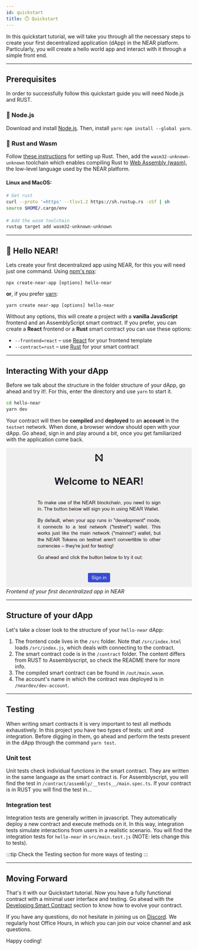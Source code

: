 ```yaml
---
id: quickstart
title: ⏱️ Quickstart
---
```

In this quickstart tutorial, we will take you through all the necessary steps to create your first decentralized application (dApp) in the NEAR platform. Particularly, you will create a hello world app and interact with it through a simple front end.

---

## Prerequisites
In order to successfully follow this quickstart guide you will need Node.js and RUST.

### 🚀 Node.js
Download and install [Node.js](https://nodejs.org/en/download/). Then, install `yarn`: `npm install --global yarn`.

### 🦀 Rust and Wasm

Follow [these instructions](https://doc.rust-lang.org/book/ch01-01-installation.html) for setting up Rust. Then, add the `wasm32-unknown-unknown` toolchain which enables compiling Rust to [Web Assembly (wasm)](https://webassembly.org/), the low-level language used by the NEAR platform.

#### Linux and MacOS:

```bash
# Get rust
curl --proto '=https' --tlsv1.2 https://sh.rustup.rs -sSf | sh
source $HOME/.cargo/env

# Add the wasm toolchain
rustup target add wasm32-unknown-unknown
```

---

## 👋 Hello NEAR!

Lets create your first decentralized app using NEAR, for this you will need just one command.
Using [npm's npx](https://blog.npmjs.org/post/162869356040/introducing-npx-an-npm-package-runner):

    npx create-near-app [options] hello-near

**or**, if you prefer [yarn](https://classic.yarnpkg.com/en/docs/cli/create/):

    yarn create near-app [options] hello-near

Without any options, this will create a project with a **vanilla JavaScript** frontend and an AssemblyScript smart contract. If you prefer, you can create a **React** frontend or a **Rust** smart contract you can use these options:

* `--frontend=react` – use [React](https://reactjs.org/) for your frontend template
* `--contract=rust` – use [Rust](https://docs.near.org/docs/develop/contracts/rust/near-sdk-rs) for your smart contract

---

## Interacting With your dApp

Before we talk about the structure in the folder structure of your dApp, go ahead and try it!. For this, 
enter the directory and use `yarn` to start it.

```bash
cd hello-near
yarn dev
```

Your contract will then be **compiled** and **deployed** to an **account** in the `testnet` network. When done, a browser window should open with your dApp. Go ahead, sign in and play around a bit, once you get familiarized with the application come back.

![img](./assets/hello-near.png)
*Frontend of your first decentralized app in NEAR*

---

## Structure of your dApp

Let's take a closer look to the structure of your `hello-near` dApp:

1. The frontend code lives in the `/src` folder. Note that `/src/index.html` loads `/src/index.js`, which deals with connecting to the contract.
2. The smart contract code is in the `/contract` folder. The content differs from RUST to Assemblyscript, so check the README there for more info.
3. The compiled smart contract can be found in `/out/main.wasm`.
4. The account's name in which the contract was deployed is in `/neardev/dev-account`.

---

## Testing

When writing smart contracts it is very important to test all methods exhaustively. In this
project you have two types of tests: unit and integration. Before digging in them,
go ahead and perform the tests present in the dApp through the command `yarn test`.

### Unit test

Unit tests check individual functions in the smart contract. They are written in the
same language as the smart contract is. For Assemblyscript, you will find the test in
`/contract/assembly/__tests__/main.spec.ts`. If your contract is in RUST you will
find the test in...

### Integration test

Integration tests are generally written in javascript. They automatically deploy a new
contract and execute methods on it. In this way, integration tests simulate interactions
from users in a realistic scenario. You will find the integration tests for `hello-near`
in `src/main.test.js` (NOTE: lets change this to tests).

:::tip
Check the Testing section for more ways of testing
:::

---

## Moving Forward
That's it with our Quickstart tutorial. Now you have a fully functional contract with a
minimal user interface and testing. Go ahead with the [Developing Smart Contract](broken)
section to know how to evolve your contract.

If you have any questions, do not hesitate in joining us on [Discord](broken). We regularly
host Office Hours, in which you can join our voice channel and ask questions.

Happy coding!